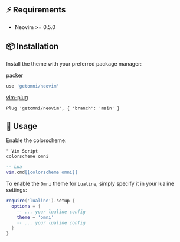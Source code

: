 ## ⚡ Requirements

- Neovim >= 0.5.0

## 📦 Installation

Install the theme with your preferred package manager:

[packer](https://github.com/wbthomason/packer.nvim)

```lua
use 'getomni/neovim'
```

[vim-plug](https://github.com/junegunn/vim-plug)

```vim
Plug 'getomni/neovim', { 'branch': 'main' }
```

## 🚀 Usage

Enable the colorscheme:

```vim
" Vim Script
colorscheme omni
```

```lua
-- Lua
vim.cmd[[colorscheme omni]]
```

To enable the `Omni` theme for `Lualine`, simply specify it in your lualine settings:

```lua
require('lualine').setup {
  options = {
    -- ... your lualine config
    theme = 'omni'
    -- ... your lualine config
  }
}
```
